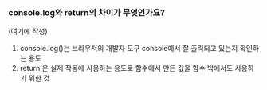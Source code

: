 ### console.log와 return의 차이가 무엇인가요?

(여기에 작성)

1. console.log()는 브라우저의 개발자 도구 console에서 잘 출력되고 있는지 확인하는 용도
2. return 은 실제 작동에 사용하는 용도로 함수에서 만든 값을 함수 밖에서도 사용하기 위한 것
